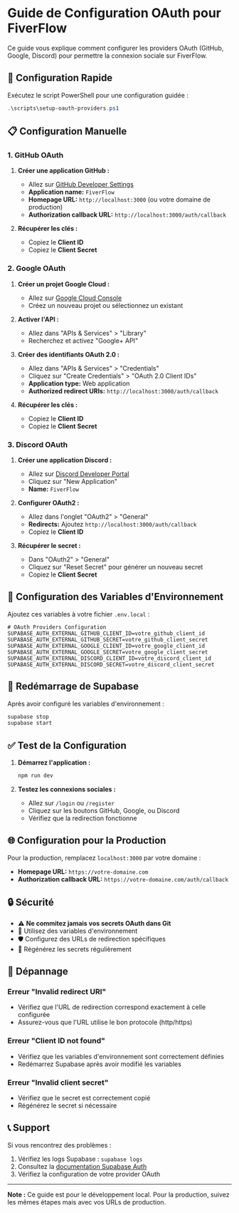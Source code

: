 # Guide de Configuration OAuth pour FiverFlow

Ce guide vous explique comment configurer les providers OAuth (GitHub, Google, Discord) pour permettre la connexion sociale sur FiverFlow.

## 🚀 Configuration Rapide

Exécutez le script PowerShell pour une configuration guidée :

```powershell
.\scripts\setup-oauth-providers.ps1
```

## 📋 Configuration Manuelle

### 1. GitHub OAuth

1. **Créer une application GitHub :**
   - Allez sur [GitHub Developer Settings](https://github.com/settings/applications/new)
   - **Application name:** `FiverFlow`
   - **Homepage URL:** `http://localhost:3000` (ou votre domaine de production)
   - **Authorization callback URL:** `http://localhost:3000/auth/callback`

2. **Récupérer les clés :**
   - Copiez le **Client ID**
   - Copiez le **Client Secret**

### 2. Google OAuth

1. **Créer un projet Google Cloud :**
   - Allez sur [Google Cloud Console](https://console.developers.google.com/)
   - Créez un nouveau projet ou sélectionnez un existant

2. **Activer l'API :**
   - Allez dans "APIs & Services" > "Library"
   - Recherchez et activez "Google+ API"

3. **Créer des identifiants OAuth 2.0 :**
   - Allez dans "APIs & Services" > "Credentials"
   - Cliquez sur "Create Credentials" > "OAuth 2.0 Client IDs"
   - **Application type:** Web application
   - **Authorized redirect URIs:** `http://localhost:3000/auth/callback`

4. **Récupérer les clés :**
   - Copiez le **Client ID**
   - Copiez le **Client Secret**

### 3. Discord OAuth

1. **Créer une application Discord :**
   - Allez sur [Discord Developer Portal](https://discord.com/developers/applications)
   - Cliquez sur "New Application"
   - **Name:** `FiverFlow`

2. **Configurer OAuth2 :**
   - Allez dans l'onglet "OAuth2" > "General"
   - **Redirects:** Ajoutez `http://localhost:3000/auth/callback`
   - Copiez le **Client ID**

3. **Récupérer le secret :**
   - Dans "OAuth2" > "General"
   - Cliquez sur "Reset Secret" pour générer un nouveau secret
   - Copiez le **Client Secret**

## 🔧 Configuration des Variables d'Environnement

Ajoutez ces variables à votre fichier `.env.local` :

```env
# OAuth Providers Configuration
SUPABASE_AUTH_EXTERNAL_GITHUB_CLIENT_ID=votre_github_client_id
SUPABASE_AUTH_EXTERNAL_GITHUB_SECRET=votre_github_client_secret
SUPABASE_AUTH_EXTERNAL_GOOGLE_CLIENT_ID=votre_google_client_id
SUPABASE_AUTH_EXTERNAL_GOOGLE_SECRET=votre_google_client_secret
SUPABASE_AUTH_EXTERNAL_DISCORD_CLIENT_ID=votre_discord_client_id
SUPABASE_AUTH_EXTERNAL_DISCORD_SECRET=votre_discord_client_secret
```

## 🚀 Redémarrage de Supabase

Après avoir configuré les variables d'environnement :

```bash
supabase stop
supabase start
```

## ✅ Test de la Configuration

1. **Démarrez l'application :**
   ```bash
   npm run dev
   ```

2. **Testez les connexions sociales :**
   - Allez sur `/login` ou `/register`
   - Cliquez sur les boutons GitHub, Google, ou Discord
   - Vérifiez que la redirection fonctionne

## 🌐 Configuration pour la Production

Pour la production, remplacez `localhost:3000` par votre domaine :

- **Homepage URL:** `https://votre-domaine.com`
- **Authorization callback URL:** `https://votre-domaine.com/auth/callback`

## 🔒 Sécurité

- ⚠️ **Ne commitez jamais vos secrets OAuth dans Git**
- 🔐 Utilisez des variables d'environnement
- 🛡️ Configurez des URLs de redirection spécifiques
- 🔄 Régénérez les secrets régulièrement

## 🐛 Dépannage

### Erreur "Invalid redirect URI"
- Vérifiez que l'URL de redirection correspond exactement à celle configurée
- Assurez-vous que l'URL utilise le bon protocole (http/https)

### Erreur "Client ID not found"
- Vérifiez que les variables d'environnement sont correctement définies
- Redémarrez Supabase après avoir modifié les variables

### Erreur "Invalid client secret"
- Vérifiez que le secret est correctement copié
- Régénérez le secret si nécessaire

## 📞 Support

Si vous rencontrez des problèmes :

1. Vérifiez les logs Supabase : `supabase logs`
2. Consultez la [documentation Supabase Auth](https://supabase.com/docs/guides/auth)
3. Vérifiez la configuration de votre provider OAuth

---

**Note :** Ce guide est pour le développement local. Pour la production, suivez les mêmes étapes mais avec vos URLs de production.


